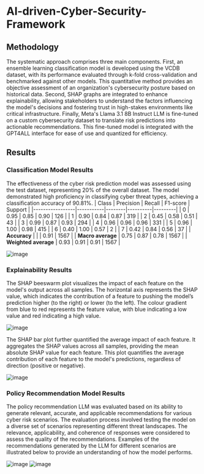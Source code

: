 # AI-driven-Cyber-Security-Framework

## Methodology
The systematic approach comprises three main components. First, an ensemble learning classification model is developed using the VCDB dataset, with its performance evaluated through k-fold cross-validation and benchmarked against other models. This quantitative method provides an objective assessment of an organization's cybersecurity posture based on historical data. Second, SHAP graphs are integrated to enhance explainability, allowing stakeholders to understand the factors influencing the model's decisions and fostering trust in high-stakes environments like critical infrastructure. Finally, Meta's Llama 3.1 8B Instruct LLM is fine-tuned on a custom cybersecurity dataset to translate risk predictions into actionable recommendations. This fine-tuned model is integrated with the GPT4ALL interface for ease of use and quantized for efficiency.

## Results
### Classification Model Results
The effectiveness of the cyber risk prediction model was assessed using the test dataset, representing 20% of the overall dataset. The model demonstrated high proficiency in classifying cyber threat types, achieving a classification accuracy of 90.81%. 
| Class           | Precision | Recall | F1-score | Support |
|-----------------|-----------|--------|----------|---------|
| 0               | 0.95      | 0.85   | 0.90     | 126     |
| 1               | 0.90      | 0.84   | 0.87     | 319     |
| 2               | 0.45      | 0.58   | 0.51     | 43      |
| 3               | 0.99      | 0.87   | 0.93     | 294     |
| 4               | 0.96      | 0.96   | 0.96     | 331     |
| 5               | 0.96      | 1.00   | 0.98     | 415     |
| 6               | 0.40      | 1.00   | 0.57     | 2       |
| 7               | 0.42      | 0.84   | 0.56     | 37      |
| **Accuracy**    |           |        | 0.91     | 1567    |
| **Macro average** | 0.75    | 0.87   | 0.78     | 1567    |
| **Weighted average** | 0.93 | 0.91   | 0.91     | 1567    |

![image](https://github.com/user-attachments/assets/03d43e40-99cb-4639-9304-c9565eeff061)


### Explainability Results
The SHAP beeswarm plot visualizes the impact of each feature on the model's output across all samples. The horizontal axis represents the SHAP value, which indicates the contribution of a feature to pushing the model’s prediction higher (to the right) or lower (to the left). The colour gradient from blue to red represents the feature value, with blue indicating a low value and red indicating a high value.

![image](https://github.com/user-attachments/assets/a4ea69c4-7442-4cb0-ab4e-d9e8b80cecd2)

The SHAP bar plot further quantified the average impact of each feature. It aggregates the SHAP values across all samples, providing the mean absolute SHAP value for each feature. This plot quantifies the average contribution of each feature to the model's predictions, regardless of direction (positive or negative).

![image](https://github.com/user-attachments/assets/375706d5-b786-40a1-9fa1-9d633f554631)


### Policy Recommendation Model Results
The policy recommendation LLM was evaluated based on its ability to generate relevant, accurate, and applicable recommendations for various cyber risk scenarios. The evaluation process involved testing the model on a diverse set of scenarios representing different threat landscapes. The relevance, applicability, and coherence of responses were considered to assess the quality of the recommendations.
Examples of the recommendations generated by the LLM for different scenarios are illustrated below to provide an understanding of how the model performs.

![image](https://github.com/user-attachments/assets/2195fd3d-30a7-46b5-93cf-738bc1acc38b)
![image](https://github.com/user-attachments/assets/1e9ad12f-5f5c-43b2-a794-1d15edf76752)

